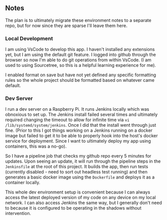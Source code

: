 ## Notes
The plan is to ultimately migrate these environment notes to a separate repo, but for now since they are sparse I'll leave them here.

### Local Development
I am using VsCode to develop this app. I haven't installed any extensions yet, but I am using the default git feature. I logged into github through the browser so now I'm able to do git operations from within VsCode. (I am used to using Sourcetree, so this is a helpful learning experience for me).

I enabled format on save but have not yet defined any specific formatting rules so the whole project should be formatted based on whatever came default.

### Dev Server
I run a dev server on a Raspberry Pi. It runs Jenkins locally which was obnoxious to set up. The Jenkins install failed several times and ultimately required changing the timeout to allow for infinite time via `vi /lib/systemd/system/jenkins`. Once I did that the install went through just fine. (Prior to this I got things working on a Jenkins running on a docker image but failed to get it to be able to properly hook into the host's docker service for deployment. Since I want to ultimately deploy my app using containers, this was a no-go).

So I have a pipeline job that checks my github repo every 5 minutes for updates. Upon seeing an update, it will run through the pipeline steps in the `Jenkinsfile` at the root of this project. It builds the app, then run tests (currently disabled - need to sort out headless test running) and then generates a basic docker image using the `Dockerfile` and deploys it as a container locally.

This whole dev environment setup is convenient because I can always access the latest deployed version of my code on any device on my local network. I can also access Jenkins the same way, but I generally don't need to because it is configured to be operating in the shadows without intervention.